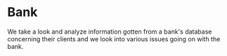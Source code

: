 # Bank
We take a look and analyze information gotten from a bank's database concerning their clients and we look into various issues going on with the bank.
